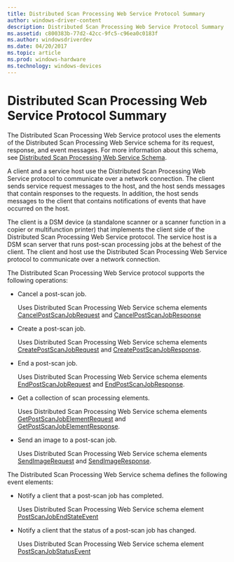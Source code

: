 ```yaml
---
title: Distributed Scan Processing Web Service Protocol Summary
author: windows-driver-content
description: Distributed Scan Processing Web Service Protocol Summary
ms.assetid: c800383b-77d2-42cc-9fc5-c96ea0c0183f
ms.author: windowsdriverdev
ms.date: 04/20/2017
ms.topic: article
ms.prod: windows-hardware
ms.technology: windows-devices
---
```


# Distributed Scan Processing Web Service Protocol Summary


The Distributed Scan Processing Web Service protocol uses the elements of the Distributed Scan Processing Web Service schema for its request, response, and event messages. For more information about this schema, see [Distributed Scan Processing Web Service Schema](https://msdn.microsoft.com/library/windows/hardware/ff541133).

A client and a service host use the Distributed Scan Processing Web Service protocol to communicate over a network connection. The client sends service request messages to the host, and the host sends messages that contain responses to the requests. In addition, the host sends messages to the client that contains notifications of events that have occurred on the host.

The client is a DSM device (a standalone scanner or a scanner function in a copier or multifunction printer) that implements the client side of the Distributed Scan Processing Web Service protocol. The service host is a DSM scan server that runs post-scan processing jobs at the behest of the client. The client and host use the Distributed Scan Processing Web Service protocol to communicate over a network connection.

The Distributed Scan Processing Web Service protocol supports the following operations:

-   Cancel a post-scan job.

    Uses Distributed Scan Processing Web Service schema elements [CancelPostScanJobRequest](https://msdn.microsoft.com/library/windows/hardware/ff539442) and [CancelPostScanJobResponse](https://msdn.microsoft.com/library/windows/hardware/ff539450)

-   Create a post-scan job.

    Uses Distributed Scan Processing Web Service schema elements [CreatePostScanJobRequest](https://msdn.microsoft.com/library/windows/hardware/ff540230) and [CreatePostScanJobResponse](https://msdn.microsoft.com/library/windows/hardware/ff540247).

-   End a post-scan job.

    Uses Distributed Scan Processing Web Service schema elements [EndPostScanJobRequest](https://msdn.microsoft.com/library/windows/hardware/ff541328) and [EndPostScanJobResponse](https://msdn.microsoft.com/library/windows/hardware/ff541338).

-   Get a collection of scan processing elements.

    Uses Distributed Scan Processing Web Service schema elements [GetPostScanJobElementRequest](https://msdn.microsoft.com/library/windows/hardware/ff542596) and [GetPostScanJobElementResponse](https://msdn.microsoft.com/library/windows/hardware/ff542602).

-   Send an image to a post-scan job.

    Uses Distributed Scan Processing Web Service schema elements [SendImageRequest](https://msdn.microsoft.com/library/windows/hardware/ff548054) and [SendImageResponse](https://msdn.microsoft.com/library/windows/hardware/ff548110).

The Distributed Scan Processing Web Service schema defines the following event elements:

-   Notify a client that a post-scan job has completed.

    Uses Distributed Scan Processing Web Service schema element [PostScanJobEndStateEvent](https://msdn.microsoft.com/library/windows/hardware/ff546249)

-   Notify a client that the status of a post-scan job has changed.

    Uses Distributed Scan Processing Web Service schema element [PostScanJobStatusEvent](https://msdn.microsoft.com/library/windows/hardware/ff546316)

 

 




